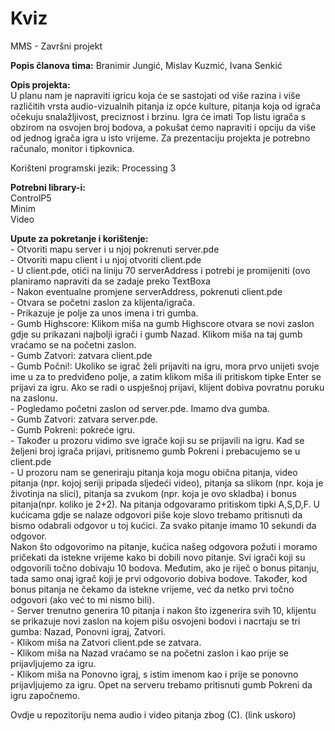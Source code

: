 # Kviz
MMS - Završni projekt


<b>Popis članova tima:</b> Branimir Jungić, Mislav Kuzmić, Ivana Senkić

<b>Opis projekta:</b> </br>
U planu nam je napraviti igricu koja će se sastojati od više razina i više različitih vrsta audio-vizualnih pitanja iz opće kulture, pitanja koja od igrača očekuju snalažljivost, preciznost i brzinu. Igra će imati Top listu igrača s obzirom na osvojen broj bodova, a pokušat ćemo napraviti i opciju da više od jednog igrača igra u isto vrijeme.
Za prezentaciju projekta je potrebno računalo, monitor i tipkovnica.

Korišteni programski jezik: Processing 3

<b>Potrebni library-i:</b>	</br>
ControlP5 	</br>
Minim 	</br>
Video	</br>
					
<b>Upute za pokretanje i korištenje:</b>	</br>
	- Otvoriti mapu server i u njoj pokrenuti server.pde	</br>
	- Otvoriti mapu client i u njoj otvoriti client.pde	</br>
		- U client.pde, otići na liniju 70 serverAddress i potrebi je promijeniti (ovo planiramo napraviti da se zadaje preko TextBoxa</br>
		- Nakon eventualne promjene serverAddress, pokrenuti client.pde</br>
	- Otvara se početni zaslon za klijenta/igrača.</br>
	- Prikazuje je polje za unos imena i tri gumba.</br>
	- Gumb Highscore: Klikom miša na gumb Highscore otvara se novi zaslon gdje su prikazani najbolji igrači i gumb Nazad. Klikom miša na taj gumb vraćamo se na početni zaslon.</br>
	- Gumb Zatvori: zatvara client.pde</br>
	- Gumb Počni!: Ukoliko se igrač želi prijaviti na igru, mora prvo unijeti svoje ime u za to predviđeno polje, a zatim klikom miša ili pritiskom tipke Enter se prijavi za igru. Ako se radi o uspješnoj prijavi, klijent dobiva povratnu poruku na zaslonu.</br>
	- Pogledamo početni zaslon od server.pde. Imamo dva gumba.</br>
	- Gumb Zatvori: zatvara server.pde.</br>
	- Gumb Pokreni: pokreće igru.</br>
	- Također u prozoru vidimo sve igrače koji su se prijavili na igru. Kad se željeni broj igrača prijavi, pritisnemo gumb Pokreni i prebacujemo se u client.pde</br>
	- U prozoru nam se generiraju pitanja koja mogu obična pitanja, video pitanja (npr. kojoj seriji pripada sljedeći video), pitanja sa slikom (npr. koja je životinja na slici), pitanja sa zvukom (npr. koja je ovo skladba) i bonus pitanja(npr. koliko je 2+2). Na pitanja odgovaramo pritiskom tipki A,S,D,F. U kućicama gdje se nalaze odgovori piše koje slovo trebamo pritisnuti da bismo odabrali odgovor u toj kućici. Za svako pitanje imamo 10 sekundi da odgovor.</br>
	Nakon što odgovorimo na pitanje, kućica našeg odgovora požuti i moramo pričekati da istekne vrijeme kako bi dobili novo pitanje. Svi igrači koji su odgovorili točno dobivaju 10 bodova. Međutim, ako je riječ o bonus pitanju, tada samo onaj igrač koji je prvi odgovorio dobiva bodove. Također, kod bonus pitanja ne čekamo da istekne vrijeme, već da netko prvi točno odgovori (ako već to mi nismo bili).</br>
	- Server trenutno generira 10 pitanja i nakon što izgenerira svih 10, klijentu se prikazuje novi zaslon na kojem pišu osvojeni bodovi i nacrtaju se tri gumba: Nazad, Ponovni igraj, Zatvori.</br>
	- Klikom miša na Zatvori client.pde se zatvara.</br>
	- Klikom miša na Nazad vraćamo se na početni zaslon i kao prije se prijavljujemo za igru.</br>
	- Klikom miša na Ponovno igraj, s istim imenom kao i prije se ponovno prijavljujemo za igru. Opet na serveru trebamo pritisnuti gumb Pokreni da igru započnemo.</br>
	
	
Ovdje u repozitoriju nema audio i video pitanja zbog (C). (link uskoro)
